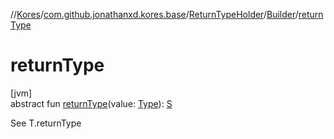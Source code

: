 //[Kores](../../../../index.md)/[com.github.jonathanxd.kores.base](../../index.md)/[ReturnTypeHolder](../index.md)/[Builder](index.md)/[returnType](return-type.md)

# returnType

[jvm]\
abstract fun [returnType](return-type.md)(value: [Type](https://docs.oracle.com/javase/8/docs/api/java/lang/reflect/Type.html)): [S](index.md)

See T.returnType
